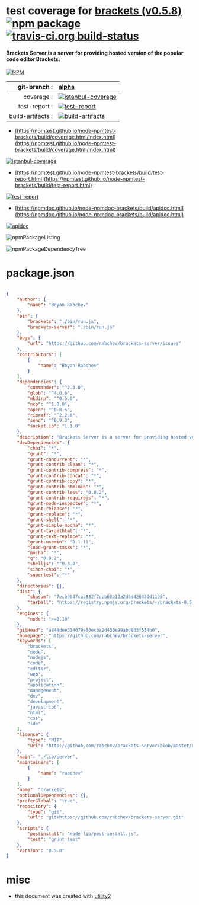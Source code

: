 # test coverage for  [brackets (v0.5.8)](https://github.com/rabchev/brackets-server)  [![npm package](https://img.shields.io/npm/v/npmtest-brackets.svg?style=flat-square)](https://www.npmjs.org/package/npmtest-brackets) [![travis-ci.org build-status](https://api.travis-ci.org/npmtest/node-npmtest-brackets.svg)](https://travis-ci.org/npmtest/node-npmtest-brackets)
#### Brackets Server is a server for providing hosted version of the popular code editor Brackets.

[![NPM](https://nodei.co/npm/brackets.png?downloads=true&downloadRank=true&stars=true)](https://www.npmjs.com/package/brackets)

| git-branch : | [alpha](https://github.com/npmtest/node-npmtest-brackets/tree/alpha)|
|--:|:--|
| coverage : | [![istanbul-coverage](https://npmtest.github.io/node-npmtest-brackets/build/coverage.badge.svg)](https://npmtest.github.io/node-npmtest-brackets/build/coverage.html/index.html)|
| test-report : | [![test-report](https://npmtest.github.io/node-npmtest-brackets/build/test-report.badge.svg)](https://npmtest.github.io/node-npmtest-brackets/build/test-report.html)|
| build-artifacts : | [![build-artifacts](https://npmtest.github.io/node-npmtest-brackets/glyphicons_144_folder_open.png)](https://github.com/npmtest/node-npmtest-brackets/tree/gh-pages/build)|

- [https://npmtest.github.io/node-npmtest-brackets/build/coverage.html/index.html](https://npmtest.github.io/node-npmtest-brackets/build/coverage.html/index.html)

[![istanbul-coverage](https://npmtest.github.io/node-npmtest-brackets/build/screenCapture.buildCi.browser.%252Ftmp%252Fbuild%252Fcoverage.lib.html.png)](https://npmtest.github.io/node-npmtest-brackets/build/coverage.html/index.html)

- [https://npmtest.github.io/node-npmtest-brackets/build/test-report.html](https://npmtest.github.io/node-npmtest-brackets/build/test-report.html)

[![test-report](https://npmtest.github.io/node-npmtest-brackets/build/screenCapture.buildCi.browser.%252Ftmp%252Fbuild%252Ftest-report.html.png)](https://npmtest.github.io/node-npmtest-brackets/build/test-report.html)

- [https://npmdoc.github.io/node-npmdoc-brackets/build/apidoc.html](https://npmdoc.github.io/node-npmdoc-brackets/build/apidoc.html)

[![apidoc](https://npmdoc.github.io/node-npmdoc-brackets/build/screenCapture.buildCi.browser.%252Ftmp%252Fbuild%252Fapidoc.html.png)](https://npmdoc.github.io/node-npmdoc-brackets/build/apidoc.html)

![npmPackageListing](https://npmtest.github.io/node-npmtest-brackets/build/screenCapture.npmPackageListing.svg)

![npmPackageDependencyTree](https://npmtest.github.io/node-npmtest-brackets/build/screenCapture.npmPackageDependencyTree.svg)



# package.json

```json

{
    "author": {
        "name": "Boyan Rabchev"
    },
    "bin": {
        "brackets": "./bin/run.js",
        "brackets-server": "./bin/run.js"
    },
    "bugs": {
        "url": "https://github.com/rabchev/brackets-server/issues"
    },
    "contributors": [
        {
            "name": "Boyan Rabchev"
        }
    ],
    "dependencies": {
        "commander": "^2.3.0",
        "glob": "^4.0.6",
        "mkdirp": "^0.5.0",
        "ncp": "^1.0.0",
        "open": "^0.0.5",
        "rimraf": "^2.2.8",
        "send": "^0.9.3",
        "socket.io": "1.1.0"
    },
    "description": "Brackets Server is a server for providing hosted version of the popular code editor Brackets.",
    "devDependencies": {
        "chai": "*",
        "grunt": "*",
        "grunt-concurrent": "*",
        "grunt-contrib-clean": "*",
        "grunt-contrib-compress": "*",
        "grunt-contrib-concat": "*",
        "grunt-contrib-copy": "*",
        "grunt-contrib-htmlmin": "*",
        "grunt-contrib-less": "0.8.2",
        "grunt-contrib-requirejs": "*",
        "grunt-node-inspector": "*",
        "grunt-release": "*",
        "grunt-replace": "*",
        "grunt-shell": "*",
        "grunt-simple-mocha": "*",
        "grunt-targethtml": "*",
        "grunt-text-replace": "*",
        "grunt-usemin": "0.1.11",
        "load-grunt-tasks": "*",
        "mocha": "*",
        "q": "0.9.2",
        "shelljs": "^0.3.0",
        "sinon-chai": "*",
        "supertest": "*"
    },
    "directories": {},
    "dist": {
        "shasum": "7ecb9847cab882f7ccb68b12a2d8d426430d1195",
        "tarball": "https://registry.npmjs.org/brackets/-/brackets-0.5.8.tgz"
    },
    "engines": {
        "node": ">=0.10"
    },
    "gitHead": "a848dee514079e80ecba2d430e99abd863f554b0",
    "homepage": "https://github.com/rabchev/brackets-server",
    "keywords": [
        "brackets",
        "node",
        "nodejs",
        "code",
        "editor",
        "web",
        "project",
        "application",
        "management",
        "dev",
        "development",
        "javascript",
        "html",
        "css",
        "ide"
    ],
    "license": {
        "type": "MIT",
        "url": "http://github.com/rabchev/brackets-server/blob/master/LICENSE"
    },
    "main": "./lib/server",
    "maintainers": [
        {
            "name": "rabchev"
        }
    ],
    "name": "brackets",
    "optionalDependencies": {},
    "preferGlobal": "true",
    "repository": {
        "type": "git",
        "url": "git+https://github.com/rabchev/brackets-server.git"
    },
    "scripts": {
        "postinstall": "node lib/post-install.js",
        "test": "grunt test"
    },
    "version": "0.5.8"
}
```



# misc
- this document was created with [utility2](https://github.com/kaizhu256/node-utility2)
